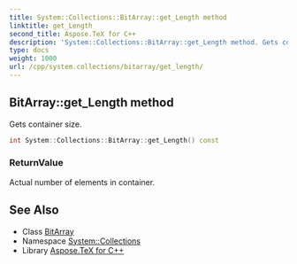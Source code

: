```yaml
---
title: System::Collections::BitArray::get_Length method
linktitle: get_Length
second_title: Aspose.TeX for C++
description: 'System::Collections::BitArray::get_Length method. Gets container size in C++.'
type: docs
weight: 1000
url: /cpp/system.collections/bitarray/get_length/
---
```

## BitArray::get_Length method


Gets container size.

```cpp
int System::Collections::BitArray::get_Length() const
```


### ReturnValue

Actual number of elements in container.

## See Also

* Class [BitArray](../)
* Namespace [System::Collections](../../)
* Library [Aspose.TeX for C++](../../../)
